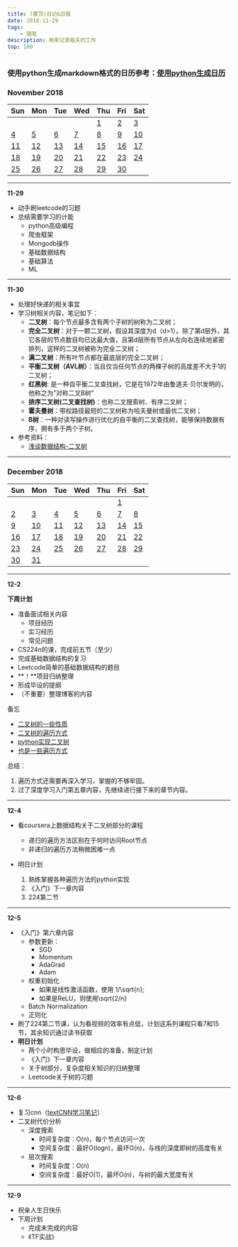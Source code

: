 ```yaml
---
title: (置顶)日记&日报
date: 2018-11-29
tags:
    - 随笔
description: 用来记录每天的工作
top: 100
---
```

### 使用python生成markdown格式的日历参考：[使用python生成日历](https://junzx.github.io/2018/12/05/how-to-use-python-to-build-markdown-calc/)


### November   2018          
|Sun | Mon | Tue  | Wed | Thu | Fri | Sat 
|:-| :- | :- | :- | :- | :- | :- |
|  |  |  |  | [1](#111) | [2](#112) | [3](#113) |
| [4](#114) | [5](#115) | [6](#116) | [7](#117) | [8](#118) | [9](#119) | [10](#1110) |
| [11](#1111) | [12](#1112) | [13](#1113) | [14](#1114) | [15](#1115) | [16](#1116) | [17](#1117) |
| [18](#1118) | [19](#1119) | [20](#1120) | [21](#1121) | [22](#1122) | [23](#1123) | [24](#1124) |
| [25](#1125) | [26](#1126) | [27](#1127) | [28](#1128) | [29](#1129) | [30](#1130) |



---
**<span id="1129">11-29</span>**

- 动手刷leetcode的习题
- 总结需要学习的计能
	- python高级编程
	- 爬虫框架
	- Mongodb操作
	- 基础数据结构
	- 基础算法
	- ML

---
**<span id="1130">11-30</span>**

- 处理好快递的相关事宜
- 学习树相关内容，笔记如下：
	- **二叉树**：每个节点最多含有两个子树的树称为二叉树；
	- **完全二叉树**：对于一颗二叉树，假设其深度为d（d>1）。除了第d层外，其它各层的节点数目均已达最大值，且第d层所有节点从左向右连续地紧密排列，这样的二叉树被称为完全二叉树；
	- **满二叉树**：所有叶节点都在最底层的完全二叉树；
	- **平衡二叉树（AVL树）**：当且仅当任何节点的两棵子树的高度差不大于1的二叉树；
	- **红黑树**: 是一种自平衡二叉查找树，它是在1972年由鲁道夫·贝尔发明的，他称之为”对称二叉B树”
	- **排序二叉树(二叉查找树)**：也称二叉搜索树、有序二叉树；
	- **霍夫曼树**：带权路径最短的二叉树称为哈夫曼树或最优二叉树；
	- **B树**：一种对读写操作进行优化的自平衡的二叉查找树，能够保持数据有序，拥有多于两个子树。
- 参考资料：
	- [浅谈数据结构-二叉树](https://www.cnblogs.com/polly333/p/4740355.html)

---


### **December   2018**          
Sun | Mon | Tue  | Wed | Thu | Fri | Sat 
---| ---| ---| ---| ---| ---| ---|
  |  |  |  |  |  | [1](#121) |
 [2](#122) | [3](#123) | [4](#124) | [5](#125) | [6](#126) | [7](#127) | [8](#128) |
 [9](#129) | [10](#1210) | [11](#1211) | [12](#1212) | [13](#1213) | [14](#1214) | [15](#1215) |
 [16](#1216) | [17](#1217) | [18](#1218) | [19](#1219) | [20](#1220) | [21](#1221) | [22](#1222) |
 [23](#1223) | [24](#1224) | [25](#1225) | [26](#1226) | [27](#1227) | [28](#1228) | [29](#1229) |
 [30](#1230) | [31](#1231) |


---
**<span id="122">12-2</span>**

**下周计划**

- 准备面试相关内容
	- 项目经历
	- 实习经历
	- 常见问题
- CS224n的课，完成前五节（至少）
- 完成基础数据结构的复习
- Leetcode简单的基础数据结构的题目
- **！**项目归纳整理
- 形成毕设的提纲
- （不重要）整理博客的内容


备忘

- [二叉树的一些性质](https://www.cnblogs.com/willwu/p/6007555.html)
- [二叉树的遍历方式](https://blog.csdn.net/u014465639/article/details/71076092)
- [python实现二叉树](https://www.cnblogs.com/PrettyTom/p/6677993.html)
- [也是一些遍历方式](https://www.jianshu.com/p/456af5480cee)



总结：

1. 遍历方式还需要再深入学习，掌握的不够牢固。
2. 过了深度学习入门第五章内容，先继续进行接下来的章节内容。

---
**<span id="124">12-4</span>**

- 看coursera上数据结构关于二叉树部分的课程
	- 递归的遍历方法区别在于何时访问Root节点
	- 非递归的遍历方法稍微困难一点
	
- 明日计划
	1. 熟练掌握各种遍历方法的python实现
	2. 《入门》下一章内容
	3. 224第二节

---
**<span id="125">12-5</span>**

- 《入门》第六章内容
	- 参数更新：
		- SGD
		- Momentum
		- AdaGrad
		- Adam
	- 权重初始化
		- 如果是线性激活函数，使用 1/\sqrt{n};
		- 如果是ReLU，则使用\sqrt{2/n}
	- Batch Normalization
	- 正则化
- 刷了224第二节课，认为看视频的效率有点低，计划这系列课程只看7和15节，其余知识通过读书获取
- **明日计划**
	- 两个小时构思毕设，做相应的准备，制定计划
	- 《入门》下一章内容
	- 关于树部分，复杂度相关知识的归纳整理
	- Leetcode关于树的习题

---
**<span id="126">12-6</span>**

- 复习cnn（[textCNN学习笔记](https://junzx.github.io/2018/12/06/cnn/)）
- 二叉树代价分析
	- 深度搜索
		- 时间复杂度：O(n)，每个节点访问一次
		- 空间复杂度：最好O(logn)，最坏O(n)，与栈的深度即树的高度有关
	- 层次搜索
		- 时间复杂度：O(n)
		- 空间复杂度：最好O(1)，最坏O(n)，与树的最大宽度有关

---
**<span id="129">12-9</span>**
- 祝亲人生日快乐
- 下周计划
	- 完成未完成的内容
	- 《TF实战》